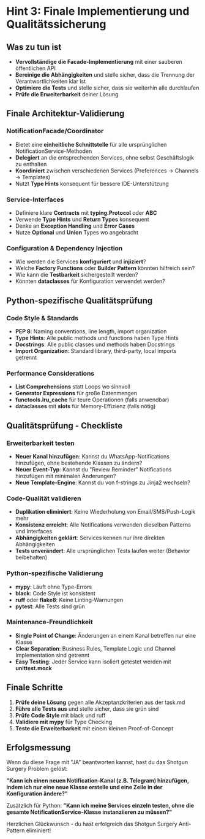 # Hint 3: Finale Implementierung und Qualitätssicherung

## Was zu tun ist
- **Vervollständige die Facade-Implementierung** mit einer sauberen öffentlichen API
- **Bereinige die Abhängigkeiten** und stelle sicher, dass die Trennung der Verantwortlichkeiten klar ist
- **Optimiere die Tests** und stelle sicher, dass sie weiterhin alle durchlaufen
- **Prüfe die Erweiterbarkeit** deiner Lösung

## Finale Architektur-Validierung

### NotificationFacade/Coordinator
- Bietet eine **einheitliche Schnittstelle** für alle ursprünglichen NotificationService-Methoden
- **Delegiert** an die entsprechenden Services, ohne selbst Geschäftslogik zu enthalten
- **Koordiniert** zwischen verschiedenen Services (Preferences → Channels → Templates)
- Nutzt **Type Hints** konsequent für bessere IDE-Unterstützung

### Service-Interfaces  
- Definiere klare **Contracts** mit **typing.Protocol** oder **ABC**
- Verwende **Type Hints** und **Return Types** konsequent
- Denke an **Exception Handling** und **Error Cases**
- Nutze **Optional** und **Union** Types wo angebracht

### Configuration & Dependency Injection
- Wie werden die Services **konfiguriert** und **injiziert**?
- Welche **Factory Functions** oder **Builder Pattern** könnten hilfreich sein?
- Wie kann die **Testbarkeit** sichergestellt werden?
- Könnten **dataclasses** für Konfiguration verwendet werden?

## Python-spezifische Qualitätsprüfung

### Code Style & Standards
- **PEP 8**: Naming conventions, line length, import organization
- **Type Hints**: Alle public methods und functions haben Type Hints
- **Docstrings**: Alle public classes und methods haben Docstrings
- **Import Organization**: Standard library, third-party, local imports getrennt

### Performance Considerations
- **List Comprehensions** statt Loops wo sinnvoll
- **Generator Expressions** für große Datenmengen
- **functools.lru_cache** für teure Operationen (falls anwendbar)
- **dataclasses** mit **__slots__** für Memory-Effizienz (falls nötig)

## Qualitätsprüfung - Checkliste

### Erweiterbarkeit testen
- **Neuer Kanal hinzufügen**: Kannst du WhatsApp-Notifications hinzufügen, ohne bestehende Klassen zu ändern?
- **Neuer Event-Typ**: Kannst du "Review Reminder" Notifications hinzufügen mit minimalen Änderungen?
- **Neue Template-Engine**: Kannst du von f-strings zu Jinja2 wechseln?

### Code-Qualität validieren
- **Duplikation eliminiert**: Keine Wiederholung von Email/SMS/Push-Logik mehr
- **Konsistenz erreicht**: Alle Notifications verwenden dieselben Patterns und Interfaces
- **Abhängigkeiten geklärt**: Services kennen nur ihre direkten Abhängigkeiten
- **Tests unverändert**: Alle ursprünglichen Tests laufen weiter (Behavior beibehalten)

### Python-spezifische Validierung
- **mypy**: Läuft ohne Type-Errors
- **black**: Code Style ist konsistent
- **ruff** oder **flake8**: Keine Linting-Warnungen
- **pytest**: Alle Tests sind grün

### Maintenance-Freundlichkeit
- **Single Point of Change**: Änderungen an einem Kanal betreffen nur eine Klasse
- **Clear Separation**: Business Rules, Template Logic und Channel Implementation sind getrennt
- **Easy Testing**: Jeder Service kann isoliert getestet werden mit **unittest.mock**

## Finale Schritte
1. **Prüfe deine Lösung** gegen alle Akzeptanzkriterien aus der task.md
2. **Führe alle Tests aus** und stelle sicher, dass sie grün sind
3. **Prüfe Code Style** mit black und ruff
4. **Validiere mit mypy** für Type Checking
5. **Teste die Erweiterbarkeit** mit einem kleinen Proof-of-Concept

## Erfolgsmessung
Wenn du diese Frage mit "JA" beantworten kannst, hast du das Shotgun Surgery Problem gelöst:

**"Kann ich einen neuen Notification-Kanal (z.B. Telegram) hinzufügen, indem ich nur eine neue Klasse erstelle und eine Zeile in der Konfiguration ändere?"**

Zusätzlich für Python:
**"Kann ich meine Services einzeln testen, ohne die gesamte NotificationService-Klasse instanziieren zu müssen?"**

Herzlichen Glückwunsch - du hast erfolgreich das Shotgun Surgery Anti-Pattern eliminiert!